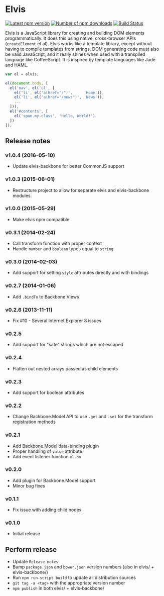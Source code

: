 # Elvis

[![Latest npm version](https://img.shields.io/npm/v/elvis.svg?style=flat)](https://www.npmjs.org/package/elvis)
[![Number of npm downloads](https://img.shields.io/npm/dm/elvis.svg?style=flat)](https://www.npmjs.org/package/elvis)
[![Build Status](https://img.shields.io/travis/myme/elvis.svg?style=flat)](https://travis-ci.org/myme/elvis)

Elvis is a JavaScript library for creating and building DOM elements programmatically. It does this using native, cross-browser APIs (`createElement` et al). Elvis works like a template library, except without having to compile templates from strings. DOM generating code must also be valid JavaScript, and it really shines when used with a transpiled language like CoffeeScript. It is inspired by template languages like Jade and HAML.

```javascript
var el = elvis;

el(document.body, [
  el('nav', el('ul', [
    el('li', el('a(href="/")',     'Home')),
    el('li', el('a(href="/news")', 'News')),
    ...
  ])),
  el('#contents', [
    el('span.my-class', 'Hello, World!')
  ])
]);
```

## Release notes

### v1.0.4 (2016-05-10)

 * Update elvis-backbone for better CommonJS support

### v1.0.3 (2015-06-01)

 * Restructure project to allow for separate elvis and elvis-backbone modules.

### v1.0.0 (2015-05-29)

 * Make elvis npm compatible

### v0.3.1 (2014-02-24)

 * Call transform function with proper context
 * Handle `number` and `boolean` types equal to `string`

### v0.3.0 (2014-02-03)

 * Add support for setting `style` attributes directly and with bindings

### v0.2.7 (2014-01-06)

 * Add `.bindTo` to Backbone Views

### v0.2.6 (2013-11-11)

 * Fix #10 - Several Internet Explorer 8 issues

### v0.2.5

 * Add support for "safe" strings which are not escaped

### v0.2.4

 * Flatten out nested arrays passed as child elements

### v0.2.3

 * Add support for boolean attributes

### v0.2.2

 * Change Backbone.Model API to use `.get` and `.set` for the transform
   registration methods

### v0.2.1

 * Add Backbone.Model data-binding plugin
 * Proper handling of `value` attribute
 * Add event listener function `el.on`

### v0.2.0

 * Add plugin for Backbone.Model support
 * Minor bug fixes

### v0.1.1

 * Fix issue with adding child nodes

### v0.1.0

 * Initial release

## Perform release

 * Update `Release notes`
 * Bump `package.json` and `bower.json` version numbers (also in elvis/ + elvis-backbone/)
 * Run `npm run-script build` to update all distribution sources
 * `git tag -a <tag>` with the appropriate version number
 * `npm publish` in both elvis/ + elvis-backbone/
